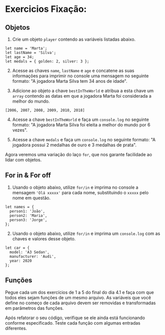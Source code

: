 # Exercicios Fixação:

## Objetos

1. Crie um objeto `player` contendo as variáveis listadas abaixo.

```
let name = 'Marta';
let lastName = 'Silva';
let age = 34;
let medals = { golden: 2, silver: 3 };
```

2. Acesse as chaves `name`, `lastName` e `age` e concatene as suas informações para imprimir no console uma mensagem no seguinte formato: "A jogadora Marta Silva tem 34 anos de idade".

3. Adicione ao objeto a chave `bestInTheWorld` e atribua a esta chave um `array` contendo as datas em que a jogadora Marta foi considerada a melhor do mundo.

```
[2006, 2007, 2008, 2009, 2010, 2018]
```
4. Acesse a chave `bestInTheWorld` e faça um `console.log` no seguinte formato: "A jogadora Marta Silva foi eleita a melhor do mundo por 6 vezes".

5. Acesse a chave `medals` e faça um `console.log` no seguinte formato: "A jogadora possui 2 medalhas de ouro e 3 medalhas de prata".

Agora veremos uma variação do laço `for`, que nos garante facilidade ao lidar com objetos.

## For in & For off

1. Usando o objeto abaixo, utilize `for/in` e imprima no console a mensagem `'Olá xxxxx'` para cada nome, substituindo o `xxxxx` pelo nome em questão.

```
let names = {
  person1: 'João',
  person2: 'Maria',
  person3: 'Jorge',
};
```
2. Usando o objeto abaixo, utilize `for/in` e imprima um `console.log` com as chaves e valores desse objeto.

```
let car = {
  model: 'A3 Sedan',
  manufacturer: 'Audi',
  year: 2020
};
```
## Funções

Pegue cada um dos exercícios de 1 a 5 do final do dia 4.1 e faça com que todos eles sejam funções de um mesmo arquivo. As variáveis que você define no começo de cada arquivo devem ser removidas e transformadas em parâmetros das funções.

Após refatorar o seu código, verifique se ele ainda está funcionando conforme especificado. Teste cada função com algumas entradas diferentes.